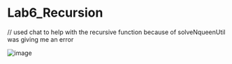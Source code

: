 # Lab6_Recursion

// used chat to help with the recursive function because of solveNqueenUtil was giving me an error

![image](https://github.com/user-attachments/assets/fae2a622-1caa-4445-9936-cfad5c332d83)
